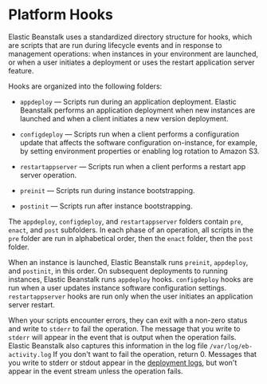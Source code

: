 # Platform Hooks<a name="custom-platform-hooks"></a>

Elastic Beanstalk uses a standardized directory structure for hooks, which are scripts that are run during lifecycle events and in response to management operations: when instances in your environment are launched, or when a user initiates a deployment or uses the restart application server feature\.

Hooks are organized into the following folders:

+ `appdeploy` — Scripts run during an application deployment\. Elastic Beanstalk performs an application deployment when new instances are launched and when a client initiates a new version deployment\.

+ `configdeploy` — Scripts run when a client performs a configuration update that affects the software configuration on\-instance, for example, by setting environment properties or enabling log rotation to Amazon S3\.

+ `restartappserver` — Scripts run when a client performs a restart app server operation\.

+ `preinit` — Scripts run during instance bootstrapping\.

+ `postinit` — Scripts run after instance bootstrapping\.

The `appdeploy`, `configdeploy`, and `restartappserver` folders contain `pre`, `enact`, and `post` subfolders\. In each phase of an operation, all scripts in the `pre` folder are run in alphabetical order, then the `enact` folder, then the `post` folder\.

When an instance is launched, Elastic Beanstalk runs `preinit`, `appdeploy`, and `postinit`, in this order\. On subsequent deployments to running instances, Elastic Beanstalk runs `appdeploy` hooks\. `configdeploy` hooks are run when a user updates instance software configuration settings\. `restartappserver` hooks are run only when the user initiates an application server restart\.

When your scripts encounter errors, they can exit with a non\-zero status and write to `stderr` to fail the operation\. The message that you write to `stderr` will appear in the event that is output when the operation fails\. Elastic Beanstalk also captures this information in the log file `/var/log/eb-activity.log` If you don't want to fail the operation, return 0\. Messages that you write to stderr or stdout appear in the [deployment logs](using-features.logging.md), but won't appear in the event stream unless the operation fails\.